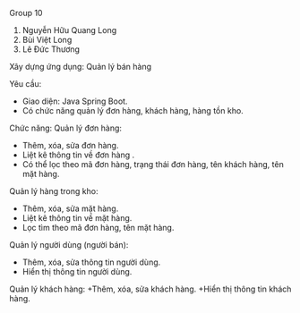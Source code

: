 Group 10
1. Nguyễn Hữu Quang Long
2. Bùi Việt Long
3. Lê Đức Thương

Xây dựng ứng dụng: Quản lý bán hàng

Yêu cầu: 
  + Giao diện: Java Spring Boot.
  + Có chức năng quản lý đơn hàng, khách hàng, hàng tồn kho.

Chức năng:
Quản lý đơn hàng:
  + Thêm, xóa, sửa đơn hàng.
  + Liệt kê thông tin về đơn hàng .
  + Có thể lọc theo mã đơn hàng, trạng thái đơn hàng, tên khách hàng, tên mặt hàng.

Quản lý hàng trong kho:
  + Thêm, xóa, sửa mặt hàng.
  + Liệt kê thông tin về mặt hàng.
  + Lọc tìm theo mã đơn hàng, tên mặt hàng.

Quản lý người dùng (người bán):
  + Thêm, xóa, sửa thông tin người dùng.
  + Hiển thị thông tin người dùng.

Quản lý khách hàng:
  +Thêm, xóa, sửa khách hàng.
  +Hiển thị thông tin khách hàng.




